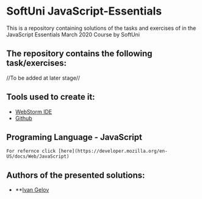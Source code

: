 
# SoftUni JavaScript-Essentials

This is a repository containing  solutions of the tasks and exercises of in the JavaScript Essentials March 2020 Course by SoftUni

## The repository contains the following task/exercises:

//To be added at later stage//

## Tools used to create it: 
*	[WebStorm IDE](https://www.jetbrains.com/webstorm/)
*	[Github](https://github.com/)

## Programing Language - JavaScript
```
For refernce click [here](https://developer.mozilla.org/en-US/docs/Web/JavaScript)
```
## Authors of the presented solutions:

* **[Ivan Gelov](https://github.com/igelov)
